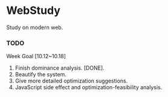 # WebStudy
Study on modern web.

### TODO

Week Goal [10.12~10.18]
1. Finish dominance analysis. [DONE].
2. Beautify the system. 
3. Give more detailed optimization suggestions.
4. JavaScript side effect and optimization-feasibility analysis.